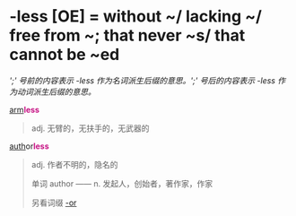 # -less [OE] = without ~/ lacking ~/ free from ~; that never ~s/ that cannot be ~ed

*';' 号前的内容表示 -less 作为名词派生后缀的意思。';' 号后的内容表示 -less 作为动词派生后缀的意思。*

[arm](_arm_.md)<b style="color: #C71585;">less</b>
> adj. 无臂的，无扶手的，无武器的

[auth](_aug_.md)or<b style="color: #C71585;">less</b>
> adj. 作者不明的，隐名的
>
> 单词 author —— n. 发起人，创始者，著作家，作家
>
> 另看词缀 [-or](-or.md)